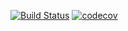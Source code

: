 [![Build Status](https://travis-ci.org/zongbaol/TDD.svg?branch=master)](https://travis-ci.org/zongbaol/TDD)
[![codecov](https://codecov.io/gh/zongbaol/TDD/branch/master/graph/badge.svg)](https://codecov.io/gh/zongbaol/TDD)